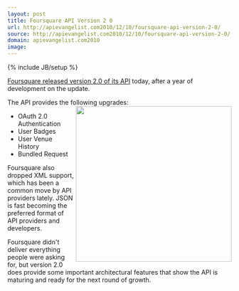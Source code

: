 ```yaml
---
layout: post
title: Foursquare API Version 2 0
url: http://apievangelist.com2010/12/10/foursquare-api-version-2-0/
source: http://apievangelist.com2010/12/10/foursquare-api-version-2-0/
domain: apievangelist.com2010
image: 
---
```

{% include JB/setup %}
<a href="http://developer.foursquare.com/" target="_blank">Foursquare released version 2.0 of its API</a> today, after a year of development on the update.<p></p>
The API provides the following upgrades:<a href="http://www.foursquare.com" target="_blank"><img src="http://kinlane-productions.s3.amazonaws.com/foursquare_logo.png" alt="" width="350" align="right" /></a>
<ul class="mainlist">
	<li>OAuth 2.0 Authentication</li>
	<li>User Badges</li>
	<li>User Venue History</li>
	<li>Bundled Request</li>
</ul>
Foursquare also dropped XML support, which has been a common move by API providers lately.   JSON is fast becoming the preferred format of API providers and developers.<p></p>
Foursquare didn't deliver everything people were asking for, but version 2.0 does provide some important architectural features that show the API is maturing and ready for the next round of growth.
